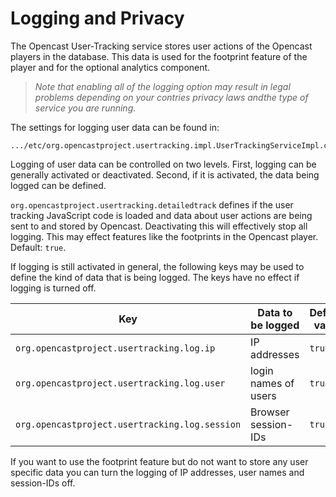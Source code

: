 Logging and Privacy
===================

The Opencast User-Tracking service stores user actions of the Opencast players in the database. This data is used for
the footprint feature of the player and for the optional analytics component.

> *Note that enabling all of the logging option may result in legal problems depending on your contries privacy laws
> andthe type of service you are running.*

The settings for logging user data can be found in:

    .../etc/org.opencastproject.usertracking.impl.UserTrackingServiceImpl.cfg

Logging of user data can be controlled on two levels. First, logging can be generally activated or deactivated. Second,
if it is activated, the data being logged can be defined.

`org.opencastproject.usertracking.detailedtrack` defines if the user tracking JavaScript code is loaded and data about
user actions are being sent to and stored by Opencast. Deactivating this will effectively stop all logging. This may
effect features like the footprints in the Opencast player.  Default: `true`.

If logging is still activated in general, the following keys may be used to define the kind of data that is being
logged. The keys have no effect if logging is turned off.

Key                                           | Data to be logged    | Default value
----------------------------------------------|----------------------|--------------
`org.opencastproject.usertracking.log.ip`     | IP addresses         | `true`
`org.opencastproject.usertracking.log.user`   | login names of users | `true`
`org.opencastproject.usertracking.log.session`| Browser session-IDs  | `true`

If you want to use the footprint feature but do not want to store any user specific data you can turn the logging of IP
addresses, user names and session-IDs off.
